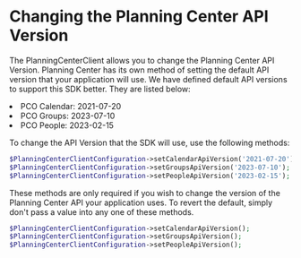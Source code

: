 # Changing the Planning Center API Version

The PlanningCenterClient allows you to change the Planning Center API Version. Planning Center has its own method of
setting the default API version that your application will use. We have defined default API versions to support this
SDK better. They are listed below:

<list>
<li>PCO Calendar: 2021-07-20</li>
<li>PCO Groups: 2023-07-10</li>
<li>PCO People: 2023-02-15</li>
</list>

To change the API Version that the SDK will use, use the following methods:
```php
$PlanningCenterClientConfiguration->setCalendarApiVersion('2021-07-20');
$PlanningCenterClientConfiguration->setGroupsApiVersion('2023-07-10');
$PlanningCenterClientConfiguration->setPeopleApiVersion('2023-02-15');
```

These methods are only required if you wish to change the version of the Planning Center API your application uses.
To revert the default, simply don't pass a value into any one of these methods.

```php
$PlanningCenterClientConfiguration->setCalendarApiVersion();
$PlanningCenterClientConfiguration->setGroupsApiVersion();
$PlanningCenterClientConfiguration->setPeopleApiVersion();
```